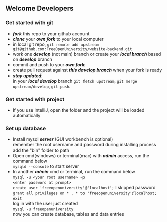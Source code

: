 ## Welcome Developers

### Get started with git
- ***fork*** this repo to your github account
- ***clone*** your ***own fork*** to your local computer
- in local git repo, ```git remote add upstream git@github.com:FreeOpenUniversity/website-backend.git```
- work one ***develop*** (not main) branch or create your ***local branch*** based on ***develop*** branch
- commit and push to your ***own fork***
- create pull request against ***this develop branch*** when your fork is ready
- ***stay updated***:  
  in your ***local develop*** branch ```git fetch upstream```, ```git merge upstream/develop```, ```git push```.

### Get started with project
- If you use IntelliJ, open the folder and the project will be loaded automatically
### Set up database
- Install mysql ***server*** (GUI workbench is optional)  
  remember the root username and password during installing process  
  add the "bin" folder to path  
- Open cmd(windows) or terminal(mac) with ***admin*** access, run the command below  
  ```mysqld --console``` to start server  
- In another ***admin*** cmd or terminal, run the command below  
  ```mysql -u <your root username> -p```  
  ```<enter password at prompt>```  
  ```create user 'freeopenuniversity'@'localhost';``` I skipped password    
  ```grant all privileges on * . * to 'freeopenuniversity'@localhost;```  
  ```exit```  
  log in with the user just created  
  ```mysql -u freeopenuniversity```  
  now you can create database, tables and data entries  
  
